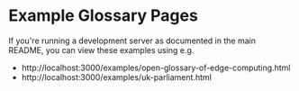 # Example Glossary Pages

If you're running a development server as documented in the main README, you can view these examples using e.g.

* http://localhost:3000/examples/open-glossary-of-edge-computing.html
* http://localhost:3000/examples/uk-parliament.html
